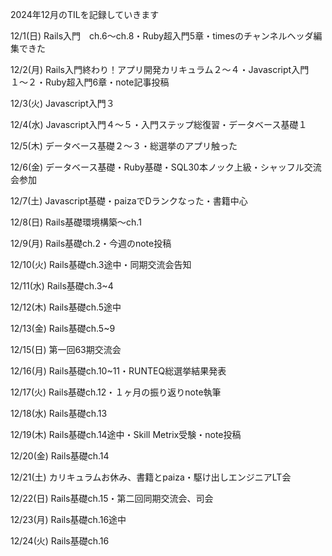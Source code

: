 2024年12月のTILを記録していきます

12/1(日)
Rails入門　ch.6〜ch.8・Ruby超入門5章・timesのチャンネルヘッダ編集できた

12/2(月)
Rails入門終わり！アプリ開発カリキュラム２〜４・Javascript入門１〜２・Ruby超入門6章・note記事投稿

12/3(火)
Javascript入門３

12/4(水)
Javascript入門４〜５・入門ステップ総復習・データベース基礎１

12/5(木)
データベース基礎２〜３・総選挙のアプリ触った

12/6(金)
データベース基礎・Ruby基礎・SQL30本ノック上級・シャッフル交流会参加

12/7(土)
Javascript基礎・paizaでDランクなった・書籍中心

12/8(日)
Rails基礎環境構築〜ch.1

12/9(月)
Rails基礎ch.2・今週のnote投稿

12/10(火)
Rails基礎ch.3途中・同期交流会告知

12/11(水)
Rails基礎ch.3~4

12/12(木)
Rails基礎ch.5途中

12/13(金)
Rails基礎ch.5~9

12/15(日)
第一回63期交流会

12/16(月)
Rails基礎ch.10~11・RUNTEQ総選挙結果発表

12/17(火)
Rails基礎ch.12・１ヶ月の振り返りnote執筆

12/18(水)
Rails基礎ch.13

12/19(木)
Rails基礎ch.14途中・Skill Metrix受験・note投稿

12/20(金)
Rails基礎ch.14

12/21(土)
カリキュラムお休み、書籍とpaiza・駆け出しエンジニアLT会

12/22(日)
Rails基礎ch.15・第二回同期交流会、司会

12/23(月)
Rails基礎ch.16途中

12/24(火)
Rails基礎ch.16